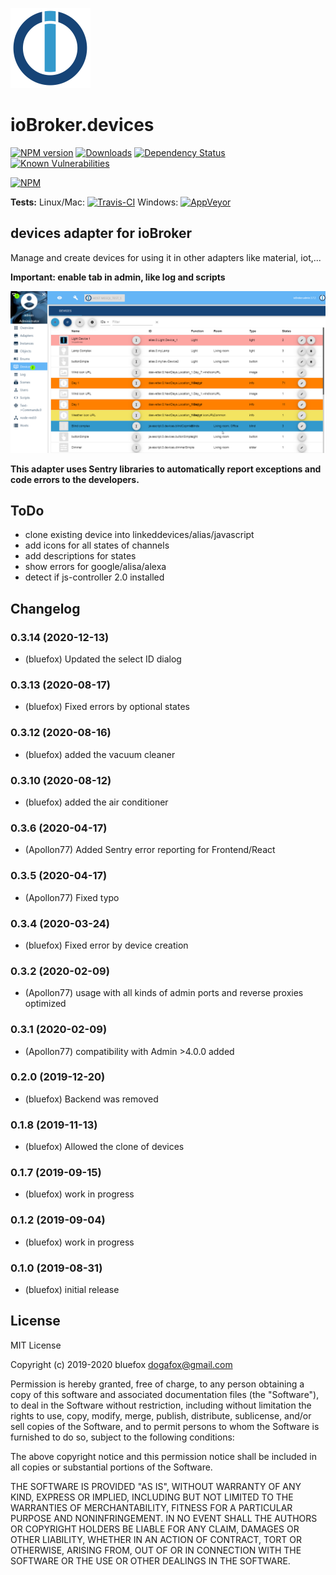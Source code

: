 ![Logo](admin/devices.png)
# ioBroker.devices

[![NPM version](http://img.shields.io/npm/v/iobroker.devices.svg)](https://www.npmjs.com/package/iobroker.devices)
[![Downloads](https://img.shields.io/npm/dm/iobroker.devices.svg)](https://www.npmjs.com/package/iobroker.devices)
[![Dependency Status](https://img.shields.io/david/ioBroker/iobroker.devices.svg)](https://david-dm.org/ioBroker/iobroker.devices)
[![Known Vulnerabilities](https://snyk.io/test/github/ioBroker/ioBroker.devices/badge.svg)](https://snyk.io/test/github/ioBroker/ioBroker.devices)

[![NPM](https://nodei.co/npm/iobroker.devices.png?downloads=true)](https://nodei.co/npm/iobroker.devices/)

**Tests:** Linux/Mac: [![Travis-CI](http://img.shields.io/travis/ioBroker/ioBroker.devices/master.svg)](https://travis-ci.org/ioBroker/ioBroker.devices)
Windows: [![AppVeyor](https://ci.appveyor.com/api/projects/status/github/ioBroker/ioBroker.devices?branch=master&svg=true)](https://ci.appveyor.com/project/ioBroker/ioBroker-devices/)

## devices adapter for ioBroker

Manage and create devices for using it in other adapters like material, iot,...

**Important: enable tab in admin, like log and scripts**

![Screen](img/screen.png)

**This adapter uses Sentry libraries to automatically report exceptions and code errors to the developers.**

## ToDo
- clone existing device into linkeddevices/alias/javascript
- add icons for all states of channels
- add descriptions for states
- show errors for google/alisa/alexa
- detect if js-controller 2.0 installed

<!--
	Placeholder for the next version (at the beginning of the line):
	### __WORK IN PROGRESS__
-->

## Changelog
### 0.3.14 (2020-12-13)
* (bluefox) Updated the select ID dialog

### 0.3.13 (2020-08-17)
* (bluefox) Fixed errors by optional states

### 0.3.12 (2020-08-16)
* (bluefox) added the vacuum cleaner

### 0.3.10 (2020-08-12)
* (bluefox) added the air conditioner

### 0.3.6 (2020-04-17)
* (Apollon77) Added Sentry error reporting for Frontend/React

### 0.3.5 (2020-04-17)
* (Apollon77) Fixed typo

### 0.3.4 (2020-03-24)
* (bluefox) Fixed error by device creation

### 0.3.2 (2020-02-09)
* (Apollon77) usage with all kinds of admin ports and reverse proxies optimized

### 0.3.1 (2020-02-09)
* (Apollon77) compatibility with Admin >4.0.0 added

### 0.2.0 (2019-12-20)
* (bluefox) Backend was removed

### 0.1.8 (2019-11-13)
* (bluefox) Allowed the clone of devices

### 0.1.7 (2019-09-15)
* (bluefox) work in progress

### 0.1.2 (2019-09-04)
* (bluefox) work in progress

### 0.1.0 (2019-08-31)
* (bluefox) initial release

## License
MIT License

Copyright (c) 2019-2020 bluefox <dogafox@gmail.com>

Permission is hereby granted, free of charge, to any person obtaining a copy
of this software and associated documentation files (the "Software"), to deal
in the Software without restriction, including without limitation the rights
to use, copy, modify, merge, publish, distribute, sublicense, and/or sell
copies of the Software, and to permit persons to whom the Software is
furnished to do so, subject to the following conditions:

The above copyright notice and this permission notice shall be included in all
copies or substantial portions of the Software.

THE SOFTWARE IS PROVIDED "AS IS", WITHOUT WARRANTY OF ANY KIND, EXPRESS OR
IMPLIED, INCLUDING BUT NOT LIMITED TO THE WARRANTIES OF MERCHANTABILITY,
FITNESS FOR A PARTICULAR PURPOSE AND NONINFRINGEMENT. IN NO EVENT SHALL THE
AUTHORS OR COPYRIGHT HOLDERS BE LIABLE FOR ANY CLAIM, DAMAGES OR OTHER
LIABILITY, WHETHER IN AN ACTION OF CONTRACT, TORT OR OTHERWISE, ARISING FROM,
OUT OF OR IN CONNECTION WITH THE SOFTWARE OR THE USE OR OTHER DEALINGS IN THE
SOFTWARE.
